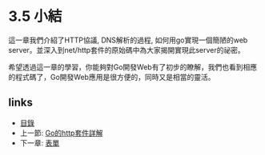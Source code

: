 # 3.5 小結
這一章我們介紹了HTTP協議, DNS解析的過程, 如何用go實現一個簡陋的web server。並深入到net/http套件的原始碼中為大家揭開實現此server的祕密。

希望透過這一章的學習，你能夠對Go開發Web有了初步的瞭解，我們也看到相應的程式碼了，Go開發Web應用是很方便的，同時又是相當的靈活。

## links
   * [目錄](<preface.md>)
   * 上一節: [Go的http套件詳解](<03.4.md>)
   * 下一章: [表單](<04.0.md>)

